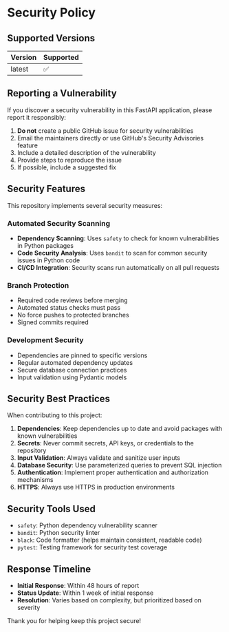 # Security Policy

## Supported Versions

| Version | Supported          |
| ------- | ------------------ |
| latest  | :white_check_mark: |

## Reporting a Vulnerability

If you discover a security vulnerability in this FastAPI application, please report it responsibly:

1. **Do not** create a public GitHub issue for security vulnerabilities
2. Email the maintainers directly or use GitHub's Security Advisories feature
3. Include a detailed description of the vulnerability
4. Provide steps to reproduce the issue
5. If possible, include a suggested fix

## Security Features

This repository implements several security measures:

### Automated Security Scanning
- **Dependency Scanning**: Uses `safety` to check for known vulnerabilities in Python packages
- **Code Security Analysis**: Uses `bandit` to scan for common security issues in Python code
- **CI/CD Integration**: Security scans run automatically on all pull requests

### Branch Protection
- Required code reviews before merging
- Automated status checks must pass
- No force pushes to protected branches
- Signed commits required

### Development Security
- Dependencies are pinned to specific versions
- Regular automated dependency updates
- Secure database connection practices
- Input validation using Pydantic models

## Security Best Practices

When contributing to this project:

1. **Dependencies**: Keep dependencies up to date and avoid packages with known vulnerabilities
2. **Secrets**: Never commit secrets, API keys, or credentials to the repository
3. **Input Validation**: Always validate and sanitize user inputs
4. **Database Security**: Use parameterized queries to prevent SQL injection
5. **Authentication**: Implement proper authentication and authorization mechanisms
6. **HTTPS**: Always use HTTPS in production environments

## Security Tools Used

- `safety`: Python dependency vulnerability scanner
- `bandit`: Python security linter
- `black`: Code formatter (helps maintain consistent, readable code)
- `pytest`: Testing framework for security test coverage

## Response Timeline

- **Initial Response**: Within 48 hours of report
- **Status Update**: Within 1 week of initial response
- **Resolution**: Varies based on complexity, but prioritized based on severity

Thank you for helping keep this project secure!